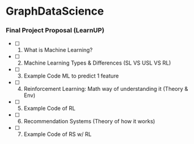 # GraphDataScience

### Final Project Proposal (LearnUP)
- [ ] 1. What is Machine Learning?
- [ ] 2. Machine Learning Types & Differences (SL VS USL VS RL)
- [ ] 3. Example Code ML to predict 1 feature
- [ ] 4. Reinforcement Learning: Math way of understanding it (Theory & Env)
- [ ] 5. Example Code of RL 
- [ ] 6. Recommendation Systems (Theory of how it works)
- [ ] 7. Example Code of RS w/ RL
 
